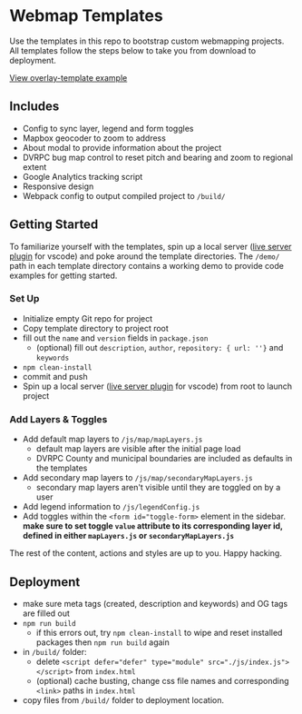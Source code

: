 # Webmap Templates
Use the templates in this repo to bootstrap custom webmapping projects. All templates follow the steps below to take you from download to deployment.

[View overlay-template example](https://dvrpc.github.io/map-templates/)

## Includes
- Config to sync layer, legend and form toggles
- Mapbox geocoder to zoom to address
- About modal to provide information about the project
- DVRPC bug map control to reset pitch and bearing and zoom to regional extent
- Google Analytics tracking script
- Responsive design
- Webpack config to output compiled project to `/build/`

## Getting Started
To familiarize yourself with the templates, spin up a local server ([live server plugin](https://marketplace.visualstudio.com/items?itemName=ritwickdey.LiveServer) for vscode) and poke around the template directories. The `/demo/` path in each template directory contains a working demo to provide code examples for getting started.

### Set Up
- Initialize empty Git repo for project
- Copy template directory to project root
- fill out the `name` and `version` fields in `package.json`
    - (optional) fill out `description`, `author`, `repository: { url: ''}` and `keywords`
- `npm clean-install`
- commit and push
- Spin up a local server ([live server plugin](https://marketplace.visualstudio.com/items?itemName=ritwickdey.LiveServer) for vscode) from root to launch project

### Add Layers & Toggles
- Add default map layers to `/js/map/mapLayers.js`
    - default map layers are visible after the initial page load
    - DVRPC County and municipal boundaries are included as defaults in the templates
- Add secondary map layers to `/js/map/secondaryMapLayers.js`
    - secondary map layers aren't visible until they are toggled on by a user
- Add legend information to `/js/legendConfig.js`
- Add toggles within the `<form id="toggle-form>` element in the sidebar.<strong> make sure to set toggle `value` attribute to its corresponding layer id, defined in either `mapLayers.js` or `secondaryMapLayers.js`</strong>

The rest of the content, actions and styles are up to you. Happy hacking. 

## Deployment
- make sure meta tags (created, description and keywords) and OG tags are filled out
- `npm run build`
    - if this errors out, try `npm clean-install` to wipe and reset installed packages then `npm run build` again
- in `/build/` folder:
    - delete `<script defer="defer" type="module" src="./js/index.js"></script>` from `index.html`
    - (optional) cache busting, change css file names and corresponding `<link>` paths in `index.html`
- copy files from `/build/` folder to deployment location.